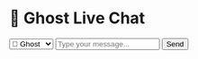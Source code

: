 <!DOCTYPE html>
<html lang="en">
<head>
  <meta charset="UTF-8" />
  <meta name="viewport" content="width=device-width, initial-scale=1.0"/>
  <title>GhostChat</title>
  <link rel="stylesheet" href="style.css" />
</head>
<body>
  <h1>👻 Ghost Live Chat</h1>
  <div class="chat-container" id="chat">
    <!-- Messages appear here -->
  </div>

  <div class="input-area">
    <select id="user">
      <option value="👤 Ghost">👤 Ghost</option>
      <option value="🧠 Hacker">🧠 Hacker</option>
    </select>
    <input type="text" id="message" placeholder="Type your message..." />
    <button onclick="sendMessage()">Send</button>
  </div>

  <script src="script.js"></script>
</body>
</html>

